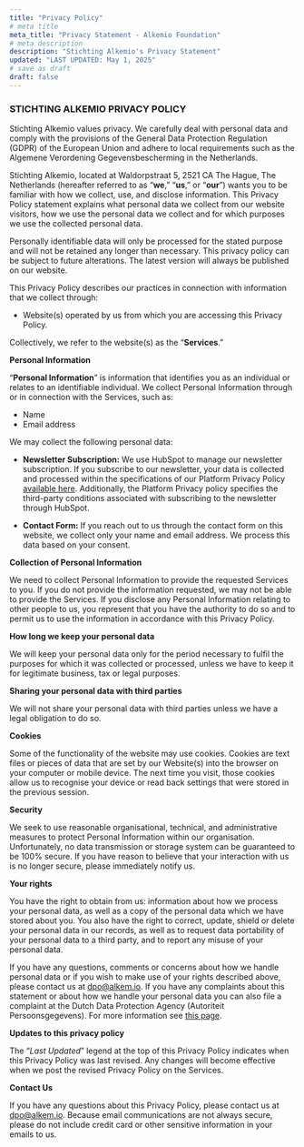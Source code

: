 ```yaml
---
title: "Privacy Policy"
# meta title
meta_title: "Privacy Statement - Alkemio Foundation"
# meta description
description: "Stichting Alkemio's Privacy Statement"
updated: "LAST UPDATED: May 1, 2025"
# save as draft
draft: false
---
```


### STICHTING ALKEMIO PRIVACY POLICY

Stichting Alkemio values privacy. We carefully deal with personal data and comply with the provisions of the General Data Protection Regulation (GDPR) of the European Union and adhere to local requirements such as the Algemene Verordening Gegevensbescherming in the Netherlands.

Stichting Alkemio, located at Waldorpstraat 5, 2521 CA The Hague, The Netherlands (hereafter referred to as “**we**,” “**us**,” or “**our**”) wants you to be familiar with how we collect, use, and disclose information. This Privacy Policy statement explains what personal data we collect from our website visitors, how we use the personal data we collect and for which purposes we use the collected personal data.

Personally identifiable data will only be processed for the stated purpose and will not be retained any longer than necessary. This privacy policy can be subject to future alterations. The latest version will always be published on our website.

This Privacy Policy describes our practices in connection with information that we collect through:

- Website(s) operated by us from which you are accessing this Privacy Policy.

Collectively, we refer to the website(s) as the “**Services**.”

**Personal Information**

“**Personal Information**” is information that identifies you as an individual or relates to an identifiable individual. We collect Personal Information through or in connection with the Services, such as:

- Name
- Email address

We may collect the following personal data:

- **Newsletter Subscription:** We use HubSpot to manage our newsletter subscription. If you subscribe to our newsletter, your data is collected and processed within the specifications of our Platform Privacy Policy [available here](https://welcome.alkem.io/privacy/). Additionally, the Platform Privacy policy specifies the third-party conditions associated with subscribing to the newsletter through HubSpot.

- **Contact Form:** If you reach out to us through the contact form on this website, we collect only your name and email address. We process this data based on your consent.

**Collection of Personal Information**

We need to collect Personal Information to provide the requested Services to you. If you do not provide the information requested, we may not be able to provide the Services. If you disclose any Personal Information relating to other people to us, you represent that you have the authority to do so and to permit us to use the information in accordance with this Privacy Policy.

**How long we keep your personal data**

We will keep your personal data only for the period necessary to fulfil the purposes for which it was collected or processed, unless we have to keep it for legitimate business, tax or legal purposes.

**Sharing your personal data with third parties**

We will not share your personal data with third parties unless we have a legal obligation to do so.

**Cookies**

Some of the functionality of the website may use cookies. Cookies are text files or pieces of data that are set by our Website(s) into the browser on your computer or mobile device. The next time you visit, those cookies allow us to recognise your device or read back settings that were stored in the previous session.

**Security**

We seek to use reasonable organisational, technical, and administrative measures to protect Personal Information within our organisation. Unfortunately, no data transmission or storage system can be guaranteed to be 100% secure. If you have reason to believe that your interaction with us is no longer secure, please immediately notify us.

**Your rights**

You have the right to obtain from us: information about how we process your personal data, as well as a copy of the personal data which we have stored about you. You also have the right to correct, update, shield or delete your personal data in our records, as well as to request data portability of your personal data to a third party, and to report any misuse of your personal data.

If you have any questions, comments or concerns about how we handle personal data or if you wish to make use of your rights described above, please contact us at <dpo@alkem.io>. If you have any complaints about this statement or about how we handle your personal data you can also file a complaint at the Dutch Data Protection Agency (Autoriteit Persoonsgegevens). For more information see [this page](https://autoriteitpersoonsgegevens.nl/).

**Updates to this privacy policy**

The “_Last Updated_” legend at the top of this Privacy Policy indicates when this Privacy Policy was last revised. Any changes will become effective when we post the revised Privacy Policy on the Services.

**Contact Us**

If you have any questions about this Privacy Policy, please contact us at <dpo@alkem.io>. Because email communications are not always secure, please do not include credit card or other sensitive information in your emails to us.